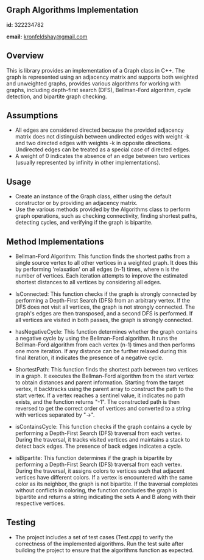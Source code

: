 ## Graph Algorithms Implementation

**id:** 322234782

**email:** kronfeldshay@gmail.com

## Overview
This is library provides an implementation of a Graph class in C++. The graph is represented using an adjacency matrix and supports both weighted and unweighted graphs, provides various algorithms for working with graphs, including depth-first search (DFS), Bellman-Ford algorithm, cycle detection, and bipartite graph checking.

## Assumptions
- All edges are considered directed because the provided adjacency matrix does not distinguish between undirected edges with weight -k and two directed edges with weights -k in opposite directions. Undirected edges can be treated as a special case of directed edges.
- A weight of 0 indicates the absence of an edge between two vertices (usually represented by infinity in other implementations).

## Usage
- Create an instance of the Graph class, either using the default constructor or by providing an adjacency matrix.
- Use the various methods provided by the Algorithms class to perform graph operations, such as checking connectivity, finding shortest paths, detecting cycles, and verifying if the graph is bipartite.

## Method Implementations
 
- Bellman-Ford Algorithm: This function finds the shortest paths from a single source vertex to all other vertices in a weighted graph. It does this by performing 'relaxation' on all edges (n-1) times, where n is the number of vertices. Each iteration attempts to improve the estimated shortest distances to all vertices by considering all edges.
 
- IsConnected: This function checks if the graph is strongly connected by performing a Depth-First Search (DFS) from an arbitrary vertex. If the DFS does not visit all vertices, the graph is not strongly connected. The graph's edges are then transposed, and a second DFS is performed. If all vertices are visited in both passes, the graph is strongly connected.
 
- hasNegativeCycle: This function determines whether the graph contains a negative cycle by using the Bellman-Ford algorithm. It runs the Bellman-Ford algorithm from each vertex (n-1) times and then performs one more iteration. If any distance can be further relaxed during this final iteration, it indicates the presence of a negative cycle.

- ShortestPath: This function finds the shortest path between two vertices in a graph. It executes the Bellman-Ford algorithm from the start vertex to obtain distances and parent information. Starting from the target vertex, it backtracks using the parent array to construct the path to the start vertex. If a vertex reaches a sentinel value, it indicates no path exists, and the function returns "-1". The constructed path is then reversed to get the correct order of vertices and converted to a string with vertices separated by "->".

- isContainsCycle: This function checks if the graph contains a cycle by performing a Depth-First Search (DFS) traversal from each vertex. During the traversal, it tracks visited vertices and maintains a stack to detect back edges. The presence of back edges indicates a cycle.

- isBipartite: This function determines if the graph is bipartite by performing a Depth-First Search (DFS) traversal from each vertex. During the traversal, it assigns colors to vertices such that adjacent vertices have different colors. If a vertex is encountered with the same color as its neighbor, the graph is not bipartite. If the traversal completes without conflicts in coloring, the function concludes the graph is bipartite and returns a string indicating the sets A and B along with their respective vertices.
     

## Testing
- The project includes a set of test cases (Test.cpp) to verify the correctness of the implemented algorithms. Run the test suite after building the project to ensure that the algorithms function as expected.
